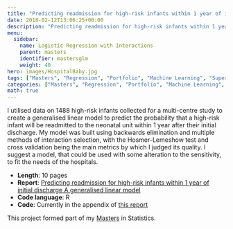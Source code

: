 ```yaml
---
title: "Predicting readmission for high-risk infants within 1 year of initial discharge A generalised linear model"
date: 2018-02-12T13:06:25+00:00
description: "Predicting readmission for high-risk infants within 1 year of initial discharge A generalised linear model"
menu:
  sidebar:
    name: Logistic Regression with Interactions
    parent: masters
    identifier: mastersglm
    weight: 40
hero: images/HospitalBaby.jpg
tags: ["Masters", "Regression", "Portfolio", "Machine Learning", "Supervised", "GLM", "R"]
categories: ["Masters", "Regression", "Portfolio", "Machine Learning", "Supervised", "GLM", "R"]
math: true
---
```


I utilised data on 1488 high-risk infants collected for a multi-centre study to create a generalised linear model to predict the probability that a high-risk infant will be readmitted to the neonatal unit within 1 year after their initial discharge. My model was built using backwards elimination and multiple methods of interaction selection, with the Hosmer-Lemeshow test and cross validation being the main metrics by which I judged its quality. I suggest a model, that could be used with some alteration to the sensitivity, to fit the needs of the hospitals.

- **Length**: 10 pages
- **Report**: [Predicting readmission for high-risk infants within 1 year of initial discharge A generalised linear model](/files/Masters/Predicting%20readmission%20for%20high-risk%20infants%20within%201%20year%20of%20initial%20discharge%20A%20generalised%20linear%20model.pdf)
- **Code language**: R
- **Code**: Currently in the appendix of [this report](/files/Masters/Predicting%20readmission%20for%20high-risk%20infants%20within%201%20year%20of%20initial%20discharge%20A%20generalised%20linear%20model.pdf)

This project formed part of my [Masters](/posts/projects/masters/) in Statistics.